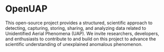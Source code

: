 # OpenUAP
This open-source project provides a structured, scientific approach to detecting, capturing, storing, sharing, and analyzing data related to Unidentified Aerial Phenomena (UAP). We invite researchers, developers, and enthusiasts to contribute to and build on this project to advance the scientific understanding of unexplained anomalous phenomenon.
